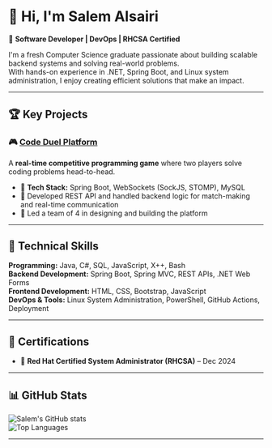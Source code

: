 # 👋 Hi, I'm Salem Alsairi  

🚀 **Software Developer | DevOps | RHCSA Certified**  

I'm a fresh Computer Science graduate passionate about building scalable backend systems and solving real-world problems.  
With hands-on experience in .NET, Spring Boot, and Linux system administration, I enjoy creating efficient solutions that make an impact.  

---

## 🏆 Key Projects
### 🎮 [Code Duel Platform](https://github.com/salem-JUC/Code-Duel-Platform)
A **real-time competitive programming game** where two players solve coding problems head-to-head.  
- 🧩 **Tech Stack:** Spring Boot, WebSockets (SockJS, STOMP), MySQL  
- 🔧 Developed REST API and handled backend logic for match-making and real-time communication  
- 🤝 Led a team of 4 in designing and building the platform  

---

## 🧰 Technical Skills
**Programming:** Java, C#, SQL, JavaScript, X++, Bash  
**Backend Development:** Spring Boot, Spring MVC, REST APIs, .NET Web Forms  
**Frontend Development:** HTML, CSS, Bootstrap, JavaScript  
**DevOps & Tools:** Linux System Administration, PowerShell, GitHub Actions, Deployment  

---

## 📜 Certifications
- 🏅 **Red Hat Certified System Administrator (RHCSA)** – Dec 2024  

---

## 📊 GitHub Stats
![Salem's GitHub stats](https://github-readme-stats.vercel.app/api?username=salem-JUC&show_icons=true&theme=radical)  
![Top Languages](https://github-readme-stats.vercel.app/api/top-langs/?username=salem-JUC&layout=compact&theme=radical)

---



